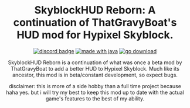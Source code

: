 <h1 align = "center">
	SkyblockHUD Reborn: A continuation of ThatGravyBoat's HUD mod for Hypixel Skyblock.
</h1>

<div align="center">

[![discord badge](https://img.shields.io/discord/780181693100982273?label=discord&color=9089DA&logo=discord&style=for-the-badge)](https://discord.gg/VPqDRWSHN2)
[![made with java](https://img.shields.io/badge/Made%20With-Java-orange?style=for-the-badge&logo=java&logocolor=white)](https://www.java.com/)
[![go download](https://img.shields.io/github/downloads/raydeeux/Skyblockhud-reborn/total?color=blue&style=for-the-badge&label=Downloads&logoColor=blue)](https://github.com/RayDeeUx/SkyblockHud-Reborn/releases/latest)

<!--
[![line count](https://img.shields.io/tokei/lines/github/ThatGravyBoat/SkyblockHud?style=for-the-badge&logo=github&logocolor=white)](https://github.com/Moulberry/Hychat)
[![workflow status](https://img.shields.io/github/workflow/status/ThatGravyBoat/SkyblockHud/JSON/master?label=Workflow%20status&style=for-the-badge&logo=github&logocolor=white)](https://github.com/Moulberry/Hychat)
</div>
-->

SkyblockHUD Reborn is a continuation of what was once a beta mod by ThatGravyBoat to add a better HUD to Hypixel Skyblock. Much like its ancestor, this mod is in beta/constant development, so expect bugs.

disclaimer: this is more of a side hobby than a full time project because haha yes. but i will try my best to keep this mod up to date with the actual game's features to the best of my ability.
